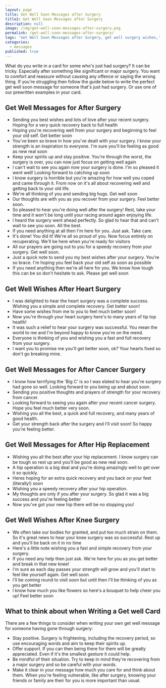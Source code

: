 ```yaml
---
layout: page
title: Get Well Soon Messages after Surgery
title2: Get Well Soon Messages after Surgery
description: null
image: /img/get-well-soon-messages-after-surgery.png
permalink: /get-well-soon-messages-after-surgery/
tags: 'Get Well Soon Messages after Surgery, get well surgery wishes,'
categories:
  - messages
published: true
---
```


<p>What do you write in a card for some who's just had surgery? It can be tricky. Especially after something like significant or major surgery. You want to comfort and reassure without causing any offence or saying the wrong thing. If you're struggling then follow the guide below to write the perfect get well soon message for someone that's just had surgery. Or use one of our prewritten examples in your card.
</p>

<h2>Get Well Messages for After Surgery</h2>

<ul class="heart">
<li>Sending you best wishes and lots of love after your recent surgery. Hoping for a very quick recovery back to full health</li>
<li>Hoping you're recovering well from your surgery and beginning to feel your old self. Get better soon</li>
<li>You've been so brave in how you've dealt with your surgery. I know your strength is an inspiration to everyone. I'm sure you'll be feeling as good as new real soon</li>
<li>Keep your spirits up and stay positive. You're through the worst, the surgery is over, you can now just focus on getting well again</li>
<li>I can't wait to see you again now your surgery is done. I'm so pleased it went well! Looking forward to catching up soon</li>
<li>I know surgery is horrible but you're amazing for how well you coped and came through it. From now on it's all about recovering well and getting back to your old life.</li>
<li>We're all thinking of you and sending big hugs. Get well soon</li>
<li>Our thoughts are with you as you recover from your surgery. Feel better soon.</li>
<li>So pleased to hear you're doing well after the surgery! Rest, take your time and it won't be long until your racing around again enjoying life. </li>
<li>I heard the surgery went ahead perfectly. So glad to hear that and can't wait to see you soon. All the best.</li>
<li>If you need anything at all then I'm here for you. Just ask. Take care.</li>
<li>It's done! You did it! We're all so proud of you. Now focus entirely on recuperating. We'll be here when you're ready for visitors</li>
<li>All our prayers are going out to you for a speedy recovery from your surgery. Get well soon.
</li>
<li>Just a quick note to send you my best wishes after your surgery. You're so brace. I'm hoping you feel back your old self as soon as possible 
 </li>
<li>If you need anything then we're all here for you. We know how tough this can be so don't hesitate to ask. Please get well soon</li>
</ul>

<h2>Get Well Wishes After Heart Surgery</h2>

<ul class="heart">
<li>I was delighted to hear the heart surgery was a complete success. Wishing you a simple and complete recovery. Get better soon!</li>
<li>Have some wishes from me to you to feel much better soon!</li>
<li>Now you're through your heart surgery here's to many years of tip top health!</li>
<li>It was such a relief to hear your surgery was successful. You mean the world to me and I'm beyond happy to know you're on the mend.</li>
<li>Everyone is thinking of you and wishing you a fast and full recovery from your surgery.</li>
<li>I want you to promise me you'll get better soon, ok? Your hearts fixed so don't go breaking mine.</li>
</ul>

<h2>Get Well Messages for After Cancer Surgery</h2>

<ul class="heart">
<li>I know how terrifying the 'Big C' is so I was elated to hear you're surgery had gone so well. Looking forward to you being up and about soon.</li>
<li>Sending you positive thoughts and prayers of strength for your recovery from cancer.</li>
<li>Looking forward to seeing you again after your recent cancer surgery. Hope you feel much better very soon.</li>
<li>Wishing you all the best, a quick and full recovery, and many years of good health.</li>
<li>Get your strength back after the surgery and I'll visit soon! So happy you're feeling better.</li>
</ul>

<h2>Get Well Messages for After Hip Replacement</h2>

<ul class="heart">
<li>Wishing you all the best after your hip replacement. I know surgery can be tough so rest up and you'll be good as new real soon.</li>
<li>A hip operation is a big deal and you're doing amazingly well to get over it so quickly.</li>
<li>Heres hoping for an extra quick recovery and you back on your feet (literally!) soon</li>
<li>Wishing you a speedy recovery after your hip operation.</li>
<li>My thoughts are only if you after your surgery. So glad it was a big success and you're feeling better</li>
<li>Now you've got your new hip there will be no stopping you! </li>
</ul>

<h2>Get Well Wishes After Knee Surgery</h2>

<ul class="heart">
<li>We often take our bodies for granted, and put too much strain on them. So it's great news to hear your knee surgery was so successful. Rest up and you'll be back on it in no time</li>
<li>Here's a little note wishing you a fast and simple recovery from your surgery.</li>
<li>If you need any help then just ask. We're here for you as you get better and break in that new knee!</li>
<li>I'm sure as each day passes your strength will grow and you'll start to feel like yourself again. Get well soon</li>
<li>I'll be coming round to visit soon but until then I'll be thinking of you as you get better</li>
<li>I know how much you like flowers so here's a bouquet to help cheer you up! Feel better soon</li>
</ul>

<h2>What to think about when Writing a Get well Card</h2>

There are a few things to consider when writing your own get well message for someone having gone through surgery:

<ul>
<li>Stay positive. Surgery is frightening, including the recovery period, so use encouraging words and aim to keep their spirits up.</li>
<li>Offer support. If you can then being there for them will be greatly appreciated. Even if it's the smallest gesture it could help.</li>
<li>Be mindful of their situation. Try to keep in mind they're recovering from a major surgery and so be careful with your words.</li>
<li>Make it clear in your message how much you care for and think about them. When you're feeling vulnerable, like after surgery, knowing your friends or family are their for you is more important than usual. </li>
</ul>

